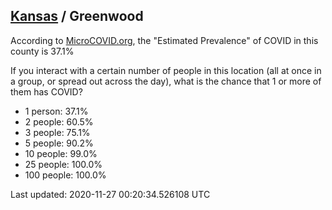 
## [Kansas](/united-states/kansas) / Greenwood

According to [MicroCOVID.org](http://microcovid.org),
the "Estimated Prevalence" of COVID in this county is 37.1%

If you interact with a certain number of people in this location
(all at once in a group, or spread out across the day), what is the chance that
1 or more of them has COVID?

- 1 person: 37.1%
- 2 people: 60.5%
- 3 people: 75.1%
- 5 people: 90.2%
- 10 people: 99.0%
- 25 people: 100.0%
- 100 people: 100.0%

Last updated: 2020-11-27 00:20:34.526108 UTC
